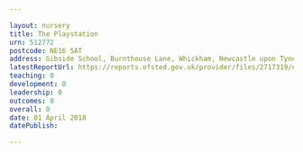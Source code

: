 ```yaml
---

layout: nursery
title: The Playstation
urn: 512772
postcode: NE16 5AT
address: Gibside School, Burnthouse Lane, Whickham, Newcastle upon Tyne, Tyne and Wear, NE16 5AT
latestReportUrl: https://reports.ofsted.gov.uk/provider/files/2717319/urn/512772.pdf
teaching: 0
development: 0
leadership: 0
outcomes: 0
overall: 0
date: 01 April 2018 
datePublish: 

---
```

